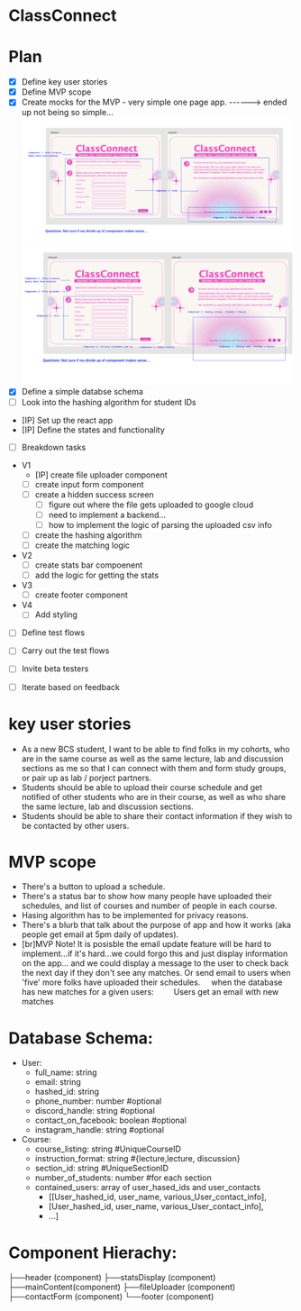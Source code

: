 # ClassConnect

# Plan 

- [x] Define key user stories 
- [x] Define MVP scope 
- [X] Create mocks for the MVP - very simple one page app. 
------> ended up not being so simple...
![mock](mock.png)
![mock with components](mvp-mock-with-components.png)
- [X] Define a simple databse schema 
- [ ] Look into the hashing algorithm for student IDs 
- [IP] Set up the react app 
- [IP] Define the states and functionality 
- [ ] Breakdown tasks
- V1
    - [IP] create file uploader component
    - [ ] create input form component 
    - [ ] create a hidden success screen
        - [ ] figure out where the file gets uploaded to google cloud
        - [ ] need to implement a backend...
        - [ ] how to implement the logic of parsing the uploaded csv info
    - [ ] create the hashing algorithm 
    - [ ] create the matching logic 
- V2 
    -  [ ] create stats bar compoenent 
    -  [ ] add the logic for getting the stats
- V3
    - [ ] create footer component 
- V4 
     - [ ] Add styling 
- [ ] Define test flows 
- [ ] Carry out the test flows 
- [ ] Invite beta testers 
- [ ] Iterate based on feedback 


# key user stories 
* As a new BCS student, I want to be able to find folks in my cohorts, who are in the same course as well as the same lecture, lab and discussion sections as me so that I can connect with them and form study groups, or pair up as lab / porject partners. 
* Students should be able to upload their course schedule and get notified of other students who are in their course, as well as who share the same lecture, lab and discussion sections. 
* Students should be able to share their contact information if they wish to be contacted by other users. 

# MVP scope 
* There's a button to upload a schedule. 
* There's a status bar to show how many people have uploaded their schedules, and list of courses and number of people in each course. 
* Hasing algorithm has to be implemented for privacy reasons. 
* There's a blurb that talk about the purpose of app and how it works (aka people get email at 5pm daily of updates).
* [br]MVP Note! It is posisble the email update feature will be hard to implement...if it's hard...we could forgo this and just display information on the app... and we could display a message to the user to check back the next day if they don't see any matches. Or send email to users when 'five' more folks have uploaded their schedules. 
&nbsp;&nbsp;&nbsp;&nbsp;when the database has new matches for a given users: 
&nbsp;&nbsp;&nbsp;&nbsp;&nbsp;&nbsp;&nbsp;&nbsp;Users get an email with new matches 

# Database Schema: 
* User: 
    * full_name: string 
    * email: string 
    * hashed_id: string 
    * phone_number: number #optional
    * discord_handle: string #optional
    * contact_on_facebook: boolean #optional
    * instagram_handle: string #optional
* Course: 
    * course_listing: string #UniqueCourseID
    * instruction_format: string #{lecture,lecture, discussion}
    * section_id: string #UniqueSectionID
    * number_of_students: number #for each section 
    * contained_users: array of user_hased_ids and user_contacts 
        * [[User_hashed_id, user_name, various_User_contact_info],
        * [User_hashed_id, user_name, various_User_contact_info],
        * ...]

# Component Hierachy: 
 ├──header (component)
 ├──statsDisplay (component)
 ├──mainContent(component)
    ├──fileUploader (component)
    ├──contactForm (component)
 └──footer (component)


